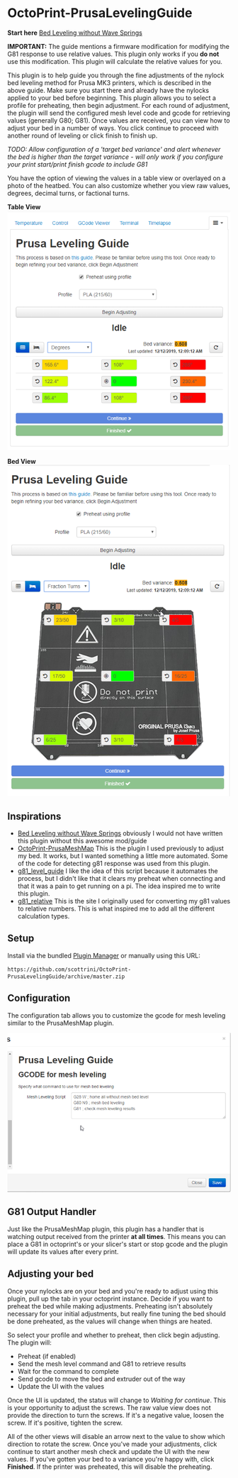 # OctoPrint-PrusaLevelingGuide

**Start here**
[Bed Leveling without Wave Springs](https://github.com/PrusaOwners/prusaowners/wiki/Bed_Leveling_without_Wave_Springs)

**IMPORTANT:** The guide mentions a firmware modification for modifying the G81 response to use relative values.  This plugin only works if you **do not** use this modification.  This plugin will calculate the relative values for you.

This plugin is to help guide you through the fine adjustments of the nylock bed leveling method for Prusa MK3 printers, which is described in the above guide.  Make sure you start there and already have the nylocks applied to your bed before beginning.  This plugin allows you to select a profile for preheating, then begin adjustment.  For each round of adjustment, the plugin will send the configured mesh level code and gcode for retrieving values (generally G80; G81).  Once values are received, you can view how to adjust your bed in a number of ways.  You click continue to proceed with another round of leveling or click finish to finish up.

*TODO: Allow configuration of a 'target bed variance' and alert whenever the bed is higher than the target variance - will only work if you configure your print start/print finish gcode to include G81*

You have the option of viewing the values in a table view or overlayed on a photo of the heatbed.  You can also customize whether you view raw values, degrees, decimal turns, or factional turns.

**Table View**
![Table view](table.png)


**Bed View**
![Bed view](bed.png)

## Inspirations

- [Bed Leveling without Wave Springs](https://github.com/PrusaOwners/prusaowners/wiki/Bed_Leveling_without_Wave_Springs) obviously I would not have written this plugin without this awesome mod/guide
- [OctoPrint-PrusaMeshMap](https://github.com/PrusaOwners/OctoPrint-PrusaMeshMap) This is the plugin I used previously to adjust my bed.  It works, but I wanted something a little more automated.  Some of the code for detecting g81 response was used from this plugin.
- [g81_level_guide](https://gitlab.com/gnat.org/g81_level_guide) I like the idea of this script because it automates the process, but I didn't like that it clears my preheat when connecting and that it was a pain to get running on a pi.  The idea inspired me to write this plugin.
- [g81_relative](https://github.com/pcboy/g81_relative) This is the site I originally used for converting my g81 values to relative numbers.  This is what inspired me to add all the different calculation types.

## Setup

Install via the bundled [Plugin Manager](https://github.com/foosel/OctoPrint/wiki/Plugin:-Plugin-Manager)
or manually using this URL:

    https://github.com/scottrini/OctoPrint-PrusaLevelingGuide/archive/master.zip


## Configuration

The configuration tab allows you to customize the gcode for mesh leveling similar to the PrusaMeshMap plugin.

![Configuration](settings.png)

## G81 Output Handler

Just like the PrusaMeshMap plugin, this plugin has a handler that is watching output received from the printer **at all times**. This means you can place a G81 in octoprint's or your slicer's start or stop gcode and the plugin will update its values after every print.

## Adjusting your bed

Once your nylocks are on your bed and you're ready to adjust using this plugin, pull up the tab in your octoprint instance.  Decide if you want to preheat the bed while making adjustments.  Preheating isn't absolutely necessary for your initial adjustments, but really fine tuning the bed should be done preheated, as the values will change when things are heated.

So select your profile and whether to preheat, then click begin adjusting.  The plugin will:
- Preheat (if enabled)
- Send the mesh level command and G81 to retrieve results
- Wait for the command to complete
- Send gcode to move the bed and extruder out of the way
- Update the UI with the values

Once the UI is updated, the status will change to *Waiting for continue*.  This is your opportunity to adjust the screws.  The raw value view does not provide the direction to turn the screws.  If it's a negative value, loosen the screw.  If it's positive, tighten the screw.

All of the other views will disable an arrow next to the value to show which direction to rotate the screw.  Once you've made your adjustments, click continue to start another mesh check and update the UI with the new values.  If you've gotten your bed to a variance you're happy with, click **Finished**.  If the printer was preheated, this will disable the preheating.